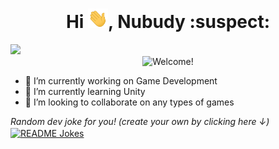 ### <h1 align="center"> Hi <img width="32" src="https://raw.githubusercontent.com/fatiiates/fatiiates/main/wave.gif"/>, Nubudy :suspect: 
<img width="32" src="https://i.giphy.com/gKejTv4zY53eL6IbIm/giphy.webp"/>
<div align="center" width="50">
<img src="https://i.giphy.com/13HgwGsXF0aiGY/source.gif" alt="Welcome!" width="300"/>
</div>


- 🔭 I’m currently working on Game Development
- 🌱 I’m currently learning Unity
- 👯 I’m looking to collaborate on any types of games

<i>Random dev joke for you! (create your own by clicking here ↓)</i><br>
<a href="https://readme-jokes.vercel.app"><img align="center" src="https://readme-jokes.vercel.app/api" alt="README Jokes"></a>


